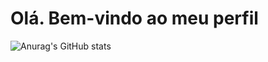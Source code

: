 # Olá. Bem-vindo ao meu perfil

![Anurag's GitHub stats](https://github-readme-stats.vercel.app/api?username=VSDrops&theme=vision-friendly-dark&show_icons=true)

